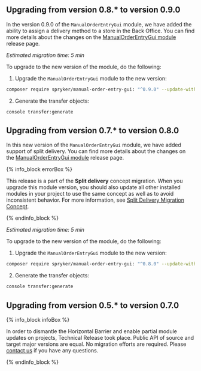 ## Upgrading from version 0.8.* to version 0.9.0

In the version 0.9.0 of the `ManualOrderEntryGui` module, we have added the ability to assign a delivery method to a store in the Back Office. You can find more details about the changes on the [ManualOrderEntryGui module](https://github.com/spryker/manual-order-entry-gui/releases) release page.

*Estimated migration time: 5 min*

To upgrade to the new version of the module, do the following:

1. Upgrade the `ManualOrderEntryGui` module to the new version:

```bash
composer require spryker/manual-order-entry-gui: "^0.9.0" --update-with-dependencies
```

2. Generate the transfer objects:

```bash
console transfer:generate
```

## Upgrading from version 0.7.* to version 0.8.0

In this new version of the `ManualOrderEntryGui` module, we have added support of split delivery. You can find more details about the changes on the [ManualOrderEntryGui module](https://github.com/spryker/manual-order-entry-gui/releases) release page.

{% info_block errorBox %}

This release is a part of the **Split delivery** concept migration. When you upgrade this module version, you should also update all other installed modules in your project to use the same concept as well as to avoid inconsistent behavior. For more information, see [Split Delivery Migration Concept](/docs/pbc/all/order-management-system/{{site.version}}/install-and-upgrade/split-delivery-migration-concept.html).

{% endinfo_block %}

*Estimated migration time: 5 min*

To upgrade to the new version of the module, do the following:

1. Upgrade the `ManualOrderEntryGui` module to the new version:

```bash
composer require spryker/manual-order-entry-gui: "^0.8.0" --update-with-dependencies
```

2. Generate the transfer objects:

```bash
console transfer:generate
```

## Upgrading from version 0.5.* to version 0.7.0

{% info_block infoBox %}

In order to dismantle the Horizontal Barrier and enable partial module updates on projects, Technical Release took place. Public API of source and target major versions are equal. No migration efforts are required. Please [contact us](https://spryker.com/en/support/) if you have any questions.

{% endinfo_block %}
